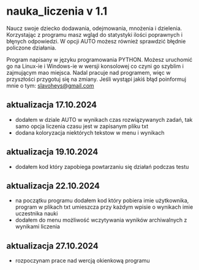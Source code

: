 # nauka_liczenia v 1.1
Naucz swoje dziecko dodawania, odejmowania, mnożenia i dzielenia. Korzystając z programu masz wgląd
do statystyki ilości poprawnych i błęnych odpowiedzi. W opcji AUTO możesz również sprawdzić błędnie
policzone działania.

Program napisany w języku programowania PYTHON. Możesz uruchomić go na Linux-ie i Windows-ie w wersji 
konsolowej co czyni go szyblim i zajmującym mao miejsca. 
Nadal pracuje nad programem, więc w przyszłości przygotuj się na zmiany. Jeśli wystąpi jakiś błąd 
poinformuj mnie o tym: slavoheys@gmail.com

## aktualizacja 17.10.2024
- dodałem w dziale AUTO w wynikach czas rozwiązywanych zadań, tak samo opcja liczenia czasu jest w zapisanym pliku txt
- dodana koloryzacja niektórych tekstow w menu i wynikach

## aktualizacja 19.10.2024
- dodałem kod który zapobiega powtarzaniu się działań podczas testu

## aktualizacja 22.10.2024
- na początku programu dodałem kod który pobiera imie użytkownika, program w plikach txt umieszcza przy każdym
  wpisie o wynikach imie uczestnika nauki
- dodałem do menu możliwość wczytywania wyników archiwalnych z wynikami liczenia

## aktualizacja 27.10.2024
- rozpoczynam prace nad wercją okienkową programu
